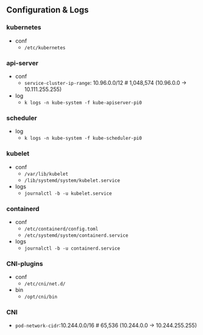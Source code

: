 ## Configuration & Logs

### kubernetes
- conf
  - `/etc/kubernetes`
  
### api-server
- conf
  - `service-cluster-ip-range`: 10.96.0.0/12 # 1,048,574 (10.96.0.0 -> 10.111.255.255)
- log
  - `k logs -n kube-system -f kube-apiserver-pi0`

### scheduler
- log
  - `k logs -n kube-system -f kube-scheduler-pi0`

### kubelet
- conf
  - `/var/lib/kubelet`
  - `/lib/systemd/system/kubelet.service`
- logs
  - `journalctl -b -u kubelet.service`

### containerd
- conf
  - `/etc/containerd/config.toml`
  - `/etc/systemd/system/containerd.service`
- logs
  - `journalctl -b -u containerd.service`

### CNI-plugins
- conf
  - `/etc/cni/net.d/`
- bin
  - `/opt/cni/bin`

### CNI
- `pod-network-cidr`:10.244.0.0/16 # 65,536 (10.244.0.0 -> 10.244.255.255)